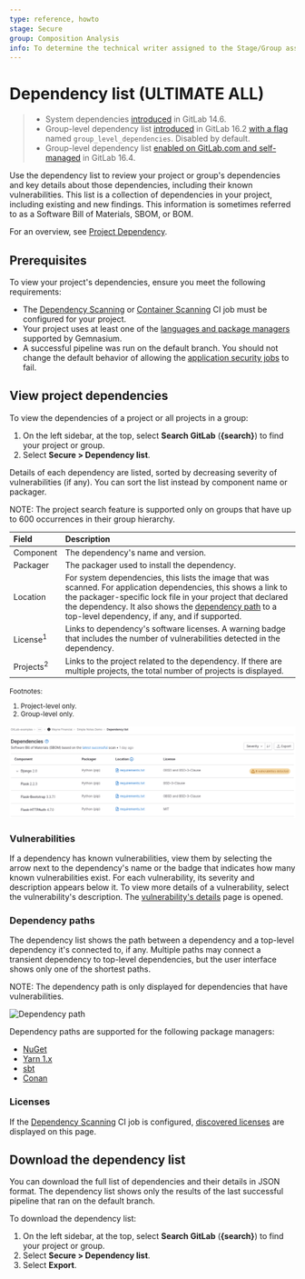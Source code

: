```yaml
---
type: reference, howto
stage: Secure
group: Composition Analysis
info: To determine the technical writer assigned to the Stage/Group associated with this page, see https://about.gitlab.com/handbook/product/ux/technical-writing/#assignments
---
```


# Dependency list **(ULTIMATE ALL)**

> - System dependencies [introduced](https://gitlab.com/groups/gitlab-org/-/epics/6698) in GitLab 14.6.
> - Group-level dependency list [introduced](https://gitlab.com/groups/gitlab-org/-/epics/8090) in GitLab 16.2 [with a flag](../../../administration/feature_flags.md) named `group_level_dependencies`. Disabled by default.
> - Group-level dependency list [enabled on GitLab.com and self-managed](https://gitlab.com/gitlab-org/gitlab/-/issues/411257) in GitLab 16.4.

Use the dependency list to review your project or group's dependencies and key details about those
dependencies, including their known vulnerabilities. This list is a collection of dependencies in your
project, including existing and new findings. This information is sometimes referred to as a
Software Bill of Materials, SBOM, or BOM.

<i class="fa fa-youtube-play youtube" aria-hidden="true"></i>
For an overview, see [Project Dependency](https://www.youtube.com/watch?v=ckqkn9Tnbw4).

## Prerequisites

To view your project's dependencies, ensure you meet the following requirements:

- The [Dependency Scanning](../dependency_scanning/index.md)
  or [Container Scanning](../container_scanning/index.md)
  CI job must be configured for your project.
- Your project uses at least one of the
  [languages and package managers](../dependency_scanning/index.md#supported-languages-and-package-managers)
  supported by Gemnasium.
- A successful pipeline was run on the default branch.
  You should not change the default behavior of allowing the
  [application security jobs](../../application_security/index.md#application-coverage) to fail.

## View project dependencies

To view the dependencies of a project or all projects in a group:

1. On the left sidebar, at the top, select **Search GitLab** (**{search}**) to find your project or group.
1. Select **Secure > Dependency list**.

Details of each dependency are listed, sorted by decreasing severity of vulnerabilities (if any). You can sort the list instead by component name or packager.

NOTE:
The project search feature is supported only on groups that have up to 600 occurrences in their group hierarchy.

| Field     | Description |
|:----------|:-----------|
| Component | The dependency's name and version. |
| Packager  | The packager used to install the dependency. |
| Location  | For system dependencies, this lists the image that was scanned. For application dependencies, this shows a link to the packager-specific lock file in your project that declared the dependency. It also shows the [dependency path](#dependency-paths) to a top-level dependency, if any, and if supported. |
| License<sup>1</sup> | Links to dependency's software licenses. A warning badge that includes the number of vulnerabilities detected in the dependency. |
| Projects<sup>2</sup> | Links to the project related to the dependency. If there are multiple projects, the total number of projects is displayed. |

<html>
<small>Footnotes:
  <ol>
    <li>Project-level only.</li>
    <li>Group-level only.</li>
  </ol>
</small>
</html>

![Dependency list](img/dependency_list_v16_3.png)

### Vulnerabilities

If a dependency has known vulnerabilities, view them by selecting the arrow next to the
dependency's name or the badge that indicates how many known vulnerabilities exist. For each
vulnerability, its severity and description appears below it. To view more details of a vulnerability,
select the vulnerability's description. The [vulnerability's details](../vulnerabilities) page is opened.

### Dependency paths

The dependency list shows the path between a dependency and a top-level dependency it's connected
to, if any. Multiple paths may connect a transient dependency to top-level
dependencies, but the user interface shows only one of the shortest paths.

NOTE:
The dependency path is only displayed for dependencies that have vulnerabilities.

![Dependency path](img/yarn_dependency_path_v13_6.png)

Dependency paths are supported for the following package managers:

- [NuGet](https://www.nuget.org/)
- [Yarn 1.x](https://classic.yarnpkg.com/lang/en/)
- [sbt](https://www.scala-sbt.org)
- [Conan](https://conan.io)

### Licenses

If the [Dependency Scanning](../../application_security/dependency_scanning/index.md) CI job is configured,
[discovered licenses](../../compliance/license_scanning_of_cyclonedx_files/index.md) are displayed on this page.

## Download the dependency list

You can download the full list of dependencies and their details in JSON format. The dependency
list shows only the results of the last successful pipeline that ran on the default branch.

To download the dependency list:

1. On the left sidebar, at the top, select **Search GitLab** (**{search}**) to find your project or group.
1. Select **Secure > Dependency list**.
1. Select **Export**.

